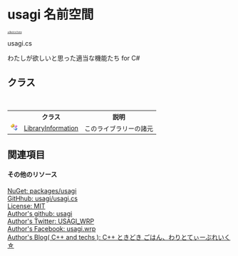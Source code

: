 # usagi 名前空間

<div style="font-size:30%"><a href="https://github.com/usagi/usagi.cs/blob/master/docs/Home.md">≪Back to Home</a></div> 

usagi.cs 

わたしが欲しいと思った適当な機能たち for C#


## クラス
&nbsp;<table><tr><th></th><th>クラス</th><th>説明</th></tr><tr><td>![Public クラス](media/pubclass.gif "Public クラス")</td><td><a href="T_usagi_LibraryInformation.md">LibraryInformation</a></td><td>
このライブラリーの諸元</td></tr></table>

## 関連項目


#### その他のリソース
<a href="https://www.nuget.org/packages/usagi/" target="_blank">NuGet: packages/usagi</a><br /><a href="https://github.com/usagi/usagi.cs/" target="_blank">GitHhub: usagi/usagi.cs</a><br /><a href="https://github.com/usagi/usagi.cs/LICENSE.md" target="_blank">License: MIT</a><br /><a href="https://github.com/usagi/" target="_blank">Author's github: usagi</a><br /><a href="https://twitter.com/USAGI_WRP" target="_blank">Author's Twitter: USAGI_WRP</a><br /><a href="https://www.facebook.com/usagi.wrp" target="_blank">Author's Facebook: usagi.wrp</a><br /><a href="https://usagi.hatenablog.jp/" target="_blank">Author's Blog( C++ and techs ): C++ ときどき ごはん、わりとてぃーぶれいく☆</a><br />